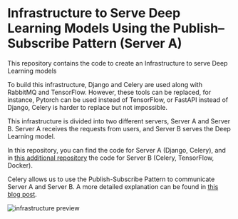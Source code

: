 # Infrastructure to Serve Deep Learning Models Using the Publish–Subscribe Pattern (Server A)

This repository contains the code to create an Infrastructure to serve Deep Learning models

To build this infrastructure, Django and Celery are used along with RabbitMQ and TensorFlow. However, these tools can be replaced, for instance, Pytorch can be used instead of TensorFlow, or FastAPI instead of Django, Celery is harder to replace but not impossible. 

This infrastructure is divided into two different servers, Server A and Server B. Server A receives the requests from users, and Server B serves the Deep Learning model.

In this repository, you can find the code for Server A (Django, Celery), and in [this additional repository](https://github.com/vincent1bt/superresolution-server-b) the code for Server B (Celery, TensorFlow, Docker).

Celery allows us to use the Publish-Subscribe Pattern to communicate Server A and Server B. A more detailed explanation can be found in [this blog post](https://vincentblog.link/posts/serving-deep-learning-models-using-the-publish-subscribe-pattern).

![infrastructure preview](https://res.cloudinary.com/vincent1bt/image/upload/c_scale,w_916/v1643836568/tf_server_app/Screen_Shot_2022-01-30_at_17.15.11.jpg)
